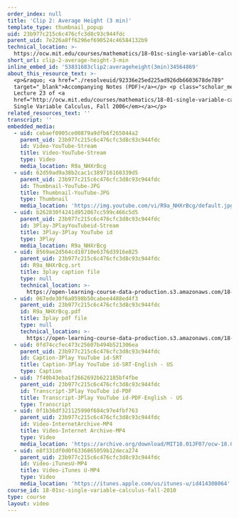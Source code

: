 ```yaml
---
order_index: null
title: 'Clip 2: Average Height (3 min)'
template_type: thumbnail_popup
uid: 23b977c215c6c476cfc3d8c93c944fdc
parent_uid: 7e226a8ff6296ef690524c46584132b9
technical_location: >-
  https://ocw.mit.edu/courses/mathematics/18-01sc-single-variable-calculus-fall-2010/unit-3-the-definite-integral-and-its-applications/part-c-average-value-probability-and-numerical-integration/session-60-integrals-and-averages/clip-2-average-height-3-min
short_url: clip-2-average-height-3-min
inline_embed_id: '53831683clip2:averageheight(3min)34564869'
about_this_resource_text: >-
  <p>&raquo; <a href="./resolveuid/92336e25ed225ad926db6603678de789"
  target="_blank">Accompanying Notes (PDF)</a></p> <p class="scholar_medsm">From
  Lecture 23 of <a
  href="http://ocw.mit.edu/courses/mathematics/18-01-single-variable-calculus-fall-2006/video-lectures/"><em>18.01
  Single Variable Calculus, Fall 2006</em></a></p>
related_resources_text: ''
transcript: ''
embedded_media:
  - uid: cebaef0905ce00879a9dfb6f265044a2
    parent_uid: 23b977c215c6c476cfc3d8c93c944fdc
    id: Video-YouTube-Stream
    title: Video-YouTube-Stream
    type: Video
    media_location: R9a_NHXrBcg
  - uid: 62d59ad9a38b2cac1c389716160339d5
    parent_uid: 23b977c215c6c476cfc3d8c93c944fdc
    id: Thumbnail-YouTube-JPG
    title: Thumbnail-YouTube-JPG
    type: Thumbnail
    media_location: 'https://img.youtube.com/vi/R9a_NHXrBcg/default.jpg'
  - uid: b262830f4241d952067cc599c466c5d5
    parent_uid: 23b977c215c6c476cfc3d8c93c944fdc
    id: 3Play-3PlayYouTubeid-Stream
    title: 3Play-3Play YouTube id
    type: 3Play
    media_location: R9a_NHXrBcg
  - uid: 8569ae2d564cd10710e6376d3916e825
    parent_uid: 23b977c215c6c476cfc3d8c93c944fdc
    id: R9a_NHXrBcg.srt
    title: 3play caption file
    type: null
    technical_location: >-
      https://open-learning-course-data-production.s3.amazonaws.com/18-01sc-single-variable-calculus-fall-2010/c714f632e4ef635620d2ffc9f9578fc7_R9a_NHXrBcg.srt
  - uid: 067ede30f6a0598b50cabee4488ed4f3
    parent_uid: 23b977c215c6c476cfc3d8c93c944fdc
    id: R9a_NHXrBcg.pdf
    title: 3play pdf file
    type: null
    technical_location: >-
      https://open-learning-course-data-production.s3.amazonaws.com/18-01sc-single-variable-calculus-fall-2010/f97511cf314e02a809fc7de2cd8aaff5_R9a_NHXrBcg.pdf
  - uid: 0fd74ccfec473c25607b494b521306ea
    parent_uid: 23b977c215c6c476cfc3d8c93c944fdc
    id: Caption-3Play YouTube id-SRT
    title: Caption-3Play YouTube id-SRT-English - US
    type: Caption
  - uid: 7f40b43eba1f2662692b622185bf4fbe
    parent_uid: 23b977c215c6c476cfc3d8c93c944fdc
    id: Transcript-3Play YouTube id-PDF
    title: Transcript-3Play YouTube id-PDF-English - US
    type: Transcript
  - uid: 0f1b36df321125990f684c97e4fbf763
    parent_uid: 23b977c215c6c476cfc3d8c93c944fdc
    id: Video-InternetArchive-MP4
    title: Video-Internet Archive-MP4
    type: Video
    media_location: 'https://archive.org/download/MIT18.01JF07/ocw-18.01-f07-lec23_300k.mp4'
  - uid: e8f331df0d0f6336865059b12deca274
    parent_uid: 23b977c215c6c476cfc3d8c93c944fdc
    id: Video-iTunesU-MP4
    title: Video-iTunes U-MP4
    type: Video
    media_location: 'https://itunes.apple.com/us/itunes-u/id414308064'
course_id: 18-01sc-single-variable-calculus-fall-2010
type: course
layout: video
---
```


